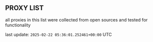 ## PROXY LIST

all proxies in this list were collected from open sources and tested for functionality

last update: `2025-02-22 05:36:01.252461+00:00` UTC